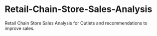 # Retail-Chain-Store-Sales-Analysis
Retail Chain Store Sales Analysis for Outlets and recommendations to improve sales.
